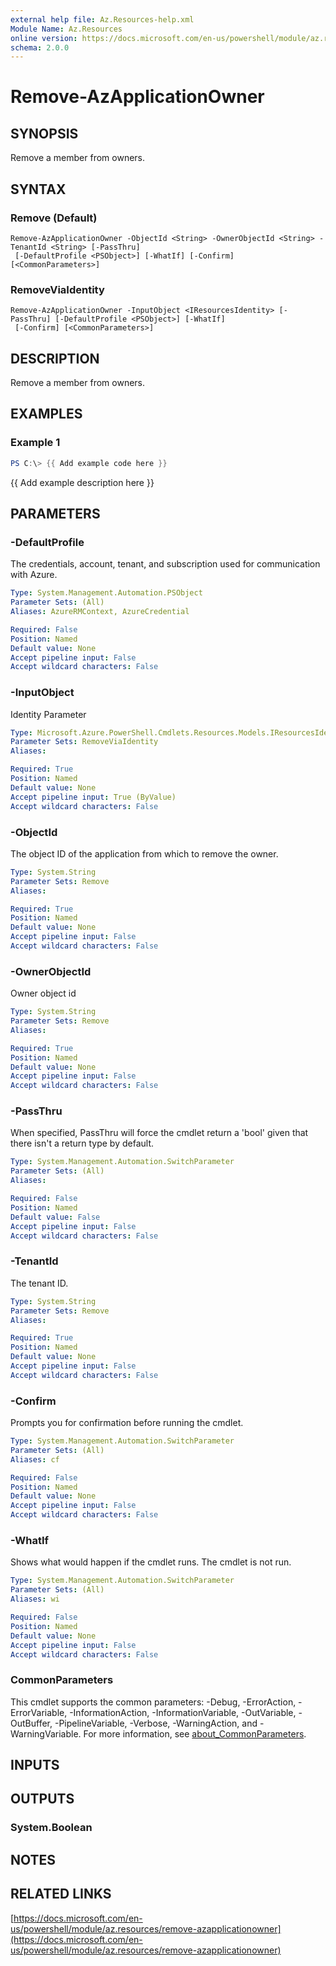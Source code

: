 ```yaml
---
external help file: Az.Resources-help.xml
Module Name: Az.Resources
online version: https://docs.microsoft.com/en-us/powershell/module/az.resources/remove-azapplicationowner
schema: 2.0.0
---
```


# Remove-AzApplicationOwner

## SYNOPSIS
Remove a member from owners.

## SYNTAX

### Remove (Default)
```
Remove-AzApplicationOwner -ObjectId <String> -OwnerObjectId <String> -TenantId <String> [-PassThru]
 [-DefaultProfile <PSObject>] [-WhatIf] [-Confirm] [<CommonParameters>]
```

### RemoveViaIdentity
```
Remove-AzApplicationOwner -InputObject <IResourcesIdentity> [-PassThru] [-DefaultProfile <PSObject>] [-WhatIf]
 [-Confirm] [<CommonParameters>]
```

## DESCRIPTION
Remove a member from owners.

## EXAMPLES

### Example 1
```powershell
PS C:\> {{ Add example code here }}
```

{{ Add example description here }}

## PARAMETERS

### -DefaultProfile
The credentials, account, tenant, and subscription used for communication with Azure.

```yaml
Type: System.Management.Automation.PSObject
Parameter Sets: (All)
Aliases: AzureRMContext, AzureCredential

Required: False
Position: Named
Default value: None
Accept pipeline input: False
Accept wildcard characters: False
```

### -InputObject
Identity Parameter

```yaml
Type: Microsoft.Azure.PowerShell.Cmdlets.Resources.Models.IResourcesIdentity
Parameter Sets: RemoveViaIdentity
Aliases:

Required: True
Position: Named
Default value: None
Accept pipeline input: True (ByValue)
Accept wildcard characters: False
```

### -ObjectId
The object ID of the application from which to remove the owner.

```yaml
Type: System.String
Parameter Sets: Remove
Aliases:

Required: True
Position: Named
Default value: None
Accept pipeline input: False
Accept wildcard characters: False
```

### -OwnerObjectId
Owner object id

```yaml
Type: System.String
Parameter Sets: Remove
Aliases:

Required: True
Position: Named
Default value: None
Accept pipeline input: False
Accept wildcard characters: False
```

### -PassThru
When specified, PassThru will force the cmdlet return a 'bool' given that there isn't a return type by default.

```yaml
Type: System.Management.Automation.SwitchParameter
Parameter Sets: (All)
Aliases:

Required: False
Position: Named
Default value: False
Accept pipeline input: False
Accept wildcard characters: False
```

### -TenantId
The tenant ID.

```yaml
Type: System.String
Parameter Sets: Remove
Aliases:

Required: True
Position: Named
Default value: None
Accept pipeline input: False
Accept wildcard characters: False
```

### -Confirm
Prompts you for confirmation before running the cmdlet.

```yaml
Type: System.Management.Automation.SwitchParameter
Parameter Sets: (All)
Aliases: cf

Required: False
Position: Named
Default value: None
Accept pipeline input: False
Accept wildcard characters: False
```

### -WhatIf
Shows what would happen if the cmdlet runs.
The cmdlet is not run.

```yaml
Type: System.Management.Automation.SwitchParameter
Parameter Sets: (All)
Aliases: wi

Required: False
Position: Named
Default value: None
Accept pipeline input: False
Accept wildcard characters: False
```

### CommonParameters
This cmdlet supports the common parameters: -Debug, -ErrorAction, -ErrorVariable, -InformationAction, -InformationVariable, -OutVariable, -OutBuffer, -PipelineVariable, -Verbose, -WarningAction, and -WarningVariable. For more information, see [about_CommonParameters](http://go.microsoft.com/fwlink/?LinkID=113216).

## INPUTS

## OUTPUTS

### System.Boolean
## NOTES

## RELATED LINKS

[https://docs.microsoft.com/en-us/powershell/module/az.resources/remove-azapplicationowner](https://docs.microsoft.com/en-us/powershell/module/az.resources/remove-azapplicationowner)

